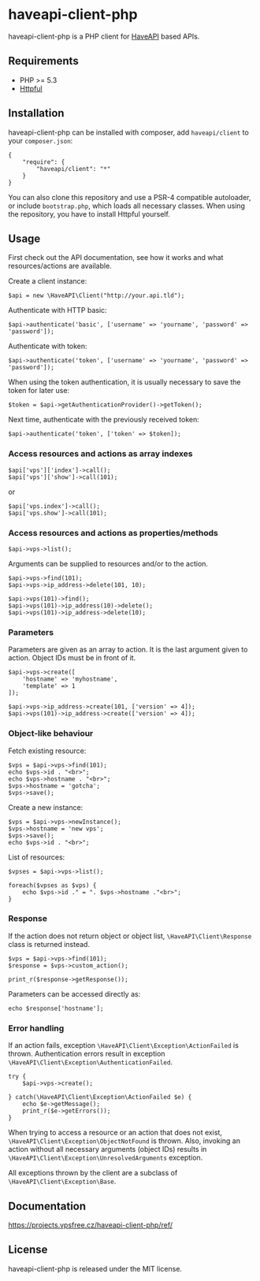 haveapi-client-php
==================

haveapi-client-php is a PHP client for [HaveAPI](https://github.com/vpsfreecz/haveapi) based APIs.

Requirements
------------
 - PHP >= 5.3
 - [Httpful](http://phphttpclient.com/)

Installation
------------
haveapi-client-php can be installed with composer, add `haveapi/client` to your `composer.json`:

	{
		"require": {
			"haveapi/client": "*"
		}
	}

You can also clone this repository and use a PSR-4 compatible autoloader, or include
`bootstrap.php`, which loads all necessary classes. When using the repository, you
have to install Httpful yourself.

Usage
-----

First check out the API documentation, see how it works and what resources/actions
are available.

Create a client instance:

	$api = new \HaveAPI\Client("http://your.api.tld");

Authenticate with HTTP basic:

	$api->authenticate('basic', ['username' => 'yourname', 'password' => 'password']);

Authenticate with token:

	$api->authenticate('token', ['username' => 'yourname', 'password' => 'password']);

When using the token authentication, it is usually necessary to save the token for later use:

	$token = $api->getAuthenticationProvider()->getToken();

Next time, authenticate with the previously received token:

	$api->authenticate('token', ['token' => $token]);


### Access resources and actions as array indexes

	$api['vps']['index']->call();
	$api['vps']['show']->call(101);

or

	$api['vps.index']->call();
	$api['vps.show']->call(101);

### Access resources and actions as properties/methods

	$api->vps->list();

Arguments can be supplied to resources and/or to the action.

	$api->vps->find(101);
	$api->vps->ip_address->delete(101, 10);

	$api->vps(101)->find();
	$api->vps(101)->ip_address(10)->delete();
	$api->vps(101)->ip_address->delete(10);

### Parameters
Parameters are given as an array to action. It is the last argument given to action.
Object IDs must be in front of it.

	$api->vps->create([
		'hostname' => 'myhostname',
		'template' => 1
	]);

	$api->vps->ip_address->create(101, ['version' => 4]);
	$api->vps(101)->ip_address->create(['version' => 4]);

### Object-like behaviour
Fetch existing resource:

	$vps = $api->vps->find(101);
	echo $vps->id . "<br>";
	echo $vps->hostname . "<br>";
	$vps->hostname = 'gotcha';
	$vps->save();

Create a new instance:

	$vps = $api->vps->newInstance();
	$vps->hostname = 'new vps';
	$vps->save();
	echo $vps->id . "<br>";

List of resources:

	$vpses = $api->vps->list();
	
	foreach($vpses as $vps) {
		echo $vps->id ." = ". $vps->hostname ."<br>";
	}

### Response
If the action does not return object or object list, `\HaveAPI\Client\Response` class is returned instead.

	$vps = $api->vps->find(101);
	$response = $vps->custom_action();
	
	print_r($response->getResponse());

Parameters can be accessed directly as:

	echo $response['hostname'];

### Error handling
If an action fails, exception `\HaveAPI\Client\Exception\ActionFailed` is thrown. Authentication errors
result in exception `\HaveAPI\Client\Exception\AuthenticationFailed`.

	try {
		$api->vps->create();
		
	} catch(\HaveAPI\Client\Exception\ActionFailed $e) {
		echo $e->getMessage();
		print_r($e->getErrors());
	}

When trying to access a resource or an action that does not exist,
`\HaveAPI\Client\Exception\ObjectNotFound` is thrown. Also, invoking an action
without all necessary arguments (object IDs) results in
`\HaveAPI\Client\Exception\UnresolvedArguments` exception.

All exceptions thrown by the client are a subclass of `\HaveAPI\Client\Exception\Base`.

Documentation
-------------
https://projects.vpsfree.cz/haveapi-client-php/ref/

License
-------
haveapi-client-php is released under the MIT license.
